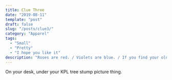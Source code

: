 ```yaml
---
title: Clue Three
date: "2019-08-11"
template: "post"
draft: false
slug: "/posts/clue3/"
category: "Apparel"
tags:
  - "Small"
  - "Pretty"
  - "I hope you like it"
description: "Roses are red. / Violets are blue. / If you find your old one, you'll have two."
---
```


On your desk, under your KPL tree stump picture thing.